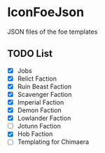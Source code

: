 # IconFoeJson
 JSON files of the foe templates

## TODO List
- [X] Jobs
- [X] Relict Faction
- [X] Ruin Beast Faction
- [X] Scavenger Faction
- [X] Imperial Faction
- [X] Demon Faction
- [X] Lowlander Faction
- [ ] Jotunn Faction
- [X] Hob Faction
- [ ] Templating for Chimaera
